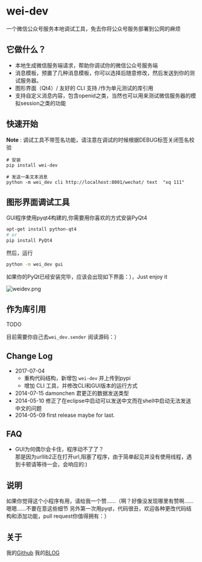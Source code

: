 wei-dev
=======

一个微信公众号服务本地调试工具，免去你将公众号服务部署到公网的麻烦

## 它做什么？

+ 本地生成微信服务端请求，帮助你调试你的微信公众号服务端
+ 消息模板，预置了几种消息模板，你可以选择后随意修改，然后发送到你的测试服务器。
+ 图形界面（Qt4）/ 友好的 CLI 支持 /作为单元测试的库引用
+ 支持自定义消息内容，包含openid之类，当然也可以用来测试微信服务器的模拟session之类的功能

## 快速开始

**Note** : 调试工具不带签名功能，请注意在调试的时候根据DEBUG标签关闭签名校验

```
# 安装
pip install wei-dev

# 发送一条文本消息
python -m wei_dev cli http://localhost:8001/wechat/ text  "xq 111"
```

## 图形界面调试工具

GUI程序使用pyqt4构建的,你需要用你喜欢的方式安装PyQt4

```bash
apt-get install python-qt4
# or 
pip install PyQt4
```
然后，运行
```bash
python -m wei_dev gui
```

如果你的PyQt已经安装完毕，应该会出现如下界面：），Just enjoy it

![weidev.png](weidev.png)

## 作为库引用

TODO

目前需要你自己去`wei_dev.sender` 阅读源码：）


## Change Log
- 2017-07-04
  + 重构代码结构，新增包 `wei-dev` 并上传到pypi
  + 增加 CLI 工具，并修改CLI和GUI版本的运行方式
- 2014-07-15 damonchen 君更正的数据发送类型
- 2014-05-10 修正了在eclipse中启动可以发送中文而在shell中启动无法发送中文的问题
- 2014-05-09 first release maybe for last.

## FAQ
+ GUI为何偶尔会卡住，程序动不了了？    
那是因为urllib2正在打开url,阻塞了程序，由于简单起见并没有使用线程，遇到卡顿请等待一会，会响应的:)

## 说明

如果你觉得这个小程序有用，请给我一个赞……（啊？好像没发现哪里有赞啊……嗯嗯……不要在意这些细节
另外第一次用pyqt，代码很丑，欢迎各种更改代码结构和添加功能，pull request你值得拥有：）



## 关于

我的[Github](https://github.com/winkidney)
我的[BLOG](http://blog.slassgear.com)

